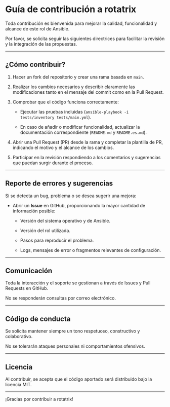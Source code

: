 # Guía de contribución a rotatrix

Toda contribución es bienvenida para mejorar la calidad, funcionalidad y alcance de este rol de Ansible.

Por favor, se solicita seguir las siguientes directrices para facilitar la revisión y la integración de las propuestas.

---

## ¿Cómo contribuir?

1. Hacer un fork del repositorio y crear una rama basada en `main`.

2. Realizar los cambios necesarios y describir claramente las modificaciones tanto en el mensaje del commit como en la Pull Request.

3. Comprobar que el código funciona correctamente:

   - Ejecutar las pruebas incluidas (`ansible-playbook -i tests/inventory tests/main.yml`).

   - En caso de añadir o modificar funcionalidad, actualizar la documentación correspondiente (`README.md` y `README.es.md`).

4. Abrir una Pull Request (PR) desde la rama y completar la plantilla de PR, indicando el motivo y el alcance de los cambios.

5. Participar en la revisión respondiendo a los comentarios y sugerencias que puedan surgir durante el proceso.

---

## Reporte de errores y sugerencias

Si se detecta un bug, problema o se desea sugerir una mejora:

- Abrir un **Issue** en GitHub, proporcionando la mayor cantidad de información posible:

  - Versión del sistema operativo y de Ansible.

  - Versión del rol utilizada.

  - Pasos para reproducir el problema.

  - Logs, mensajes de error o fragmentos relevantes de configuración.

---

## Comunicación

Toda la interacción y el soporte se gestionan a través de Issues y Pull Requests en GitHub.

No se responderán consultas por correo electrónico.

---

## Código de conducta

Se solicita mantener siempre un tono respetuoso, constructivo y colaborativo.

No se tolerarán ataques personales ni comportamientos ofensivos.

---

## Licencia

Al contribuir, se acepta que el código aportado será distribuido bajo la licencia MIT.

---

¡Gracias por contribuir a rotatrix!

